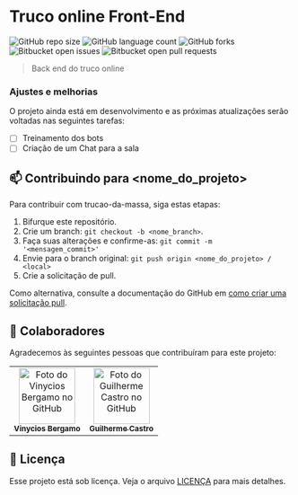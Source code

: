 # Truco online Front-End


![GitHub repo size](https://img.shields.io/github/repo-size/mateus-gotardi/trucao-da-massa?style=for-the-badge)
![GitHub language count](https://img.shields.io/github/languages/count/mateus-gotardi/trucao-da-massa?style=for-the-badge)
![GitHub forks](https://img.shields.io/github/forks/mateus-gotardi/trucao-da-massa?style=for-the-badge)
![Bitbucket open issues](https://img.shields.io/bitbucket/issues/mateus-gotardi/trucao-da-massa?style=for-the-badge)
![Bitbucket open pull requests](https://img.shields.io/bitbucket/pr-raw/mateus-gotardi/trucao-da-massa?style=for-the-badge)


> Back end do truco online

### Ajustes e melhorias

O projeto ainda está em desenvolvimento e as próximas atualizações serão voltadas nas seguintes tarefas:

- [ ] Treinamento dos bots
- [ ] Criação de um Chat para a sala

## 📫 Contribuindo para <nome_do_projeto>
Para contribuir com trucao-da-massa, siga estas etapas:

1. Bifurque este repositório.
2. Crie um branch: `git checkout -b <nome_branch>`.
3. Faça suas alterações e confirme-as: `git commit -m '<mensagem_commit>'`
4. Envie para o branch original: `git push origin <nome_do_projeto> / <local>`
5. Crie a solicitação de pull.

Como alternativa, consulte a documentação do GitHub em [como criar uma solicitação pull](https://help.github.com/en/github/collaborating-with-issues-and-pull-requests/creating-a-pull-request).

## 🤝 Colaboradores

Agradecemos às seguintes pessoas que contribuíram para este projeto:

<table>
  <tr>
    <td align="center">
      <a href="https://github.com/vinybergamo">
        <img src="https://avatars.githubusercontent.com/u/109054862?v=4" width="100px;" alt="Foto do Vinycios Bergamo no GitHub"/><br>
        <sub>
          <b>Vinycios Bergamo</b>
        </sub>
      </a>
    </td>
    <td align="center">
      <a href="https://github.com/guicastro13">
        <img src="https://avatars.githubusercontent.com/u/101204000?v=4" width="100px;" alt="Foto do Guilherme Castro no GitHub"/><br>
        <sub>
          <b>Guilherme Castro</b>
        </sub>
      </a>
    </td>
  </tr>
</table>

## 📝 Licença

Esse projeto está sob licença. Veja o arquivo [LICENÇA](LICENSE.md) para mais detalhes.
